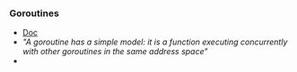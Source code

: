 ### Goroutines
- [Doc](https://golang.org/doc/effective_go.html#goroutines)
- _"A goroutine has a simple model: it is a function executing concurrently with other goroutines in the same address space"_
- 
